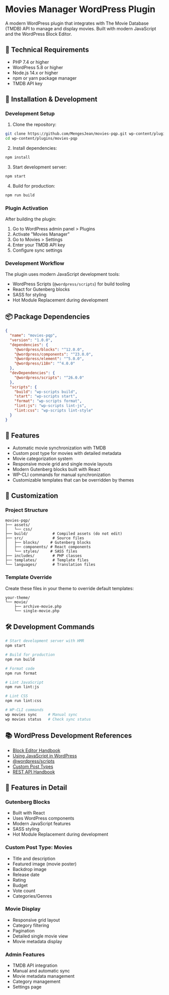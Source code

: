 # Movies Manager WordPress Plugin

A modern WordPress plugin that integrates with The Movie Database (TMDB) API to manage and display movies. Built with modern JavaScript and the WordPress Block Editor.

## 🔧 Technical Requirements

- PHP 7.4 or higher
- WordPress 5.8 or higher
- Node.js 14.x or higher
- npm or yarn package manager
- TMDB API key

## 🚀 Installation & Development

### Development Setup

1. Clone the repository:

```bash
git clone https://github.com/MengesJean/movies-pqp.git wp-content/plugins/movies-pqp
cd wp-content/plugins/movies-pqp
```

2. Install dependencies:

```bash
npm install
```

3. Start development server:

```bash
npm start
```

4. Build for production:

```bash
npm run build
```

### Plugin Activation

After building the plugin:

1. Go to WordPress admin panel > Plugins
2. Activate "Movies Manager"
3. Go to Movies > Settings
4. Enter your TMDB API key
5. Configure sync settings

### Development Workflow

The plugin uses modern JavaScript development tools:

- WordPress Scripts (`@wordpress/scripts`) for build tooling
- React for Gutenberg blocks
- SASS for styling
- Hot Module Replacement during development

## 📦 Package Dependencies

```json
{
  "name": "movies-pqp",
  "version": "1.0.0",
  "dependencies": {
    "@wordpress/blocks": "^12.0.0",
    "@wordpress/components": "^23.0.0",
    "@wordpress/element": "^5.0.0",
    "@wordpress/i18n": "^4.0.0"
  },
  "devDependencies": {
    "@wordpress/scripts": "^26.0.0"
  },
  "scripts": {
    "build": "wp-scripts build",
    "start": "wp-scripts start",
    "format": "wp-scripts format",
    "lint:js": "wp-scripts lint-js",
    "lint:css": "wp-scripts lint-style"
  }
}
```

## 🌟 Features

- Automatic movie synchronization with TMDB
- Custom post type for movies with detailed metadata
- Movie categorization system
- Responsive movie grid and single movie layouts
- Modern Gutenberg blocks built with React
- WP-CLI commands for manual synchronization
- Customizable templates that can be overridden by themes

## 🎨 Customization

### Project Structure

```
movies-pqp/
├── assets/
│   └── css/
├── build/           # Compiled assets (do not edit)
├── src/             # Source files
│   ├── blocks/     # Gutenberg blocks
│   ├── components/ # React components
│   └── styles/     # SASS files
├── includes/        # PHP classes
├── templates/       # Template files
└── languages/       # Translation files
```

### Template Override

Create these files in your theme to override default templates:

```
your-theme/
└── movie/
    ├── archive-movie.php
    └── single-movie.php
```

## 🛠️ Development Commands

```bash
# Start development server with HMR
npm start

# Build for production
npm run build

# Format code
npm run format

# Lint JavaScript
npm run lint:js

# Lint CSS
npm run lint:css

# WP-CLI commands
wp movies sync     # Manual sync
wp movies status   # Check sync status
```

## 📚 WordPress Development References

- [Block Editor Handbook](https://developer.wordpress.org/block-editor/)
- [Using JavaScript in WordPress](https://developer.wordpress.org/block-editor/how-to-guides/javascript/)
- [@wordpress/scripts](https://developer.wordpress.org/block-editor/reference-guides/packages/packages-scripts/)
- [Custom Post Types](https://developer.wordpress.org/plugins/post-types/)
- [REST API Handbook](https://developer.wordpress.org/rest-api/)

## 🎯 Features in Detail

### Gutenberg Blocks

- Built with React
- Uses WordPress components
- Modern JavaScript features
- SASS styling
- Hot Module Replacement during development

### Custom Post Type: Movies

- Title and description
- Featured image (movie poster)
- Backdrop image
- Release date
- Rating
- Budget
- Vote count
- Categories/Genres

### Movie Display

- Responsive grid layout
- Category filtering
- Pagination
- Detailed single movie view
- Movie metadata display

### Admin Features

- TMDB API integration
- Manual and automatic sync
- Movie metadata management
- Category management
- Settings page
